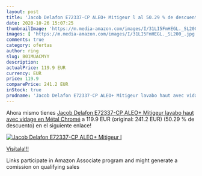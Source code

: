 ```yaml
---
layout: post
title: 'Jacob Delafon E72337-CP ALEO+ Mitigeur l al 50.29 % de descuento'
date: 2020-10-26 15:07:25
thumbnailImage: 'https://m.media-amazon.com/images/I/31LI5FmHEGL._SL200_.jpg'
images: [ 'https://m.media-amazon.com/images/I/31LI5FmHEGL._SL200_.jpg' ]
comments: true
category: ofertas
author: ring
slug: B01MUACMYY
description:
actualPrice: 119.9 EUR
currency: EUR
price: 119.9
comparePrice: 241.2 EUR
inStock: true
prodname: 'Jacob Delafon E72337-CP ALEO+ Mitigeur lavabo haut avec vidage en Métal  Chromé'
---
```


Ahora mismo tienes [Jacob Delafon E72337-CP ALEO+ Mitigeur lavabo haut avec vidage en Métal  Chromé](https://www.amazon.fr/dp/B01MUACMYY/?tag=tolees0d-21) a 119.9 EUR (original: 241.2 EUR) (50.29 %  de descuento) en el siguiente enlace!

[![Jacob Delafon E72337-CP ALEO+ Mitigeur l](https://m.media-amazon.com/images/I/31LI5FmHEGL._SL200_.jpg)](https://www.amazon.fr/dp/B01MUACMYY/?tag=tolees0d-21)

[Visítala!!!](https://www.amazon.fr/dp/B01MUACMYY/?tag=tolees0d-21)

Links participate in Amazon Associate program and might generate a comission on qualifying sales
